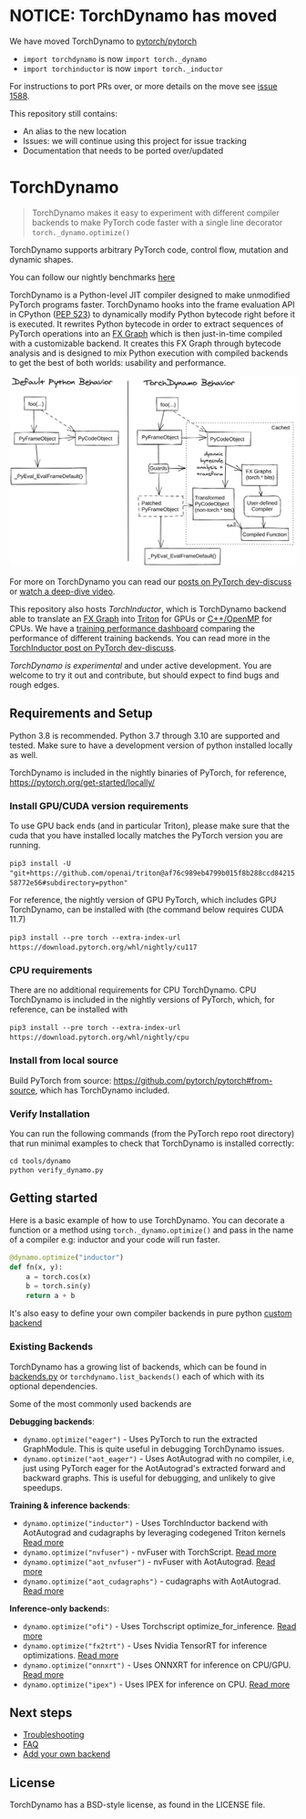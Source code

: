 # NOTICE: TorchDynamo has moved

We have moved TorchDynamo to 
[pytorch/pytorch](https://github.com/pytorch/pytorch/tree/master/torch/_dynamo)
- `import torchdynamo` is now `import torch._dynamo`
- `import torchinductor` is now `import torch._inductor`

For instructions to port PRs over, or more details on the move see 
[issue 1588](https://github.com/pytorch/torchdynamo/issues/1588).

This repository still contains:
- An alias to the new location
- Issues: we will continue using this project for issue tracking
- Documentation that needs to be ported over/updated


# TorchDynamo

> TorchDynamo makes it easy to experiment with different compiler backends to make PyTorch code faster with a single line decorator `torch._dynamo.optimize()`

TorchDynamo supports arbitrary PyTorch code, control flow, mutation and dynamic shapes.

You can follow our nightly benchmarks [here](https://github.com/pytorch/torchdynamo/issues/681)


TorchDynamo is a Python-level JIT compiler designed to make unmodified
PyTorch programs faster. TorchDynamo hooks into the frame evaluation API
in CPython ([PEP 523]) to dynamically modify Python bytecode right before
it is executed. It rewrites Python bytecode in order to extract sequences
of PyTorch operations into an [FX Graph] which is then just-in-time
compiled with a customizable backend. It creates this FX Graph through
bytecode analysis and is designed to mix Python execution with compiled
backends to get the best of both worlds: usability and performance.

![](./documentation/images/TorchDynamo.png)

For more on TorchDynamo you can read our [posts on PyTorch dev-discuss]
or [watch a deep-dive video].

This repository also hosts *TorchInductor*, which is TorchDynamo backend
able to translate an [FX Graph] into [Triton] for GPUs or [C++/OpenMP]
for CPUs.  We have a [training performance dashboard] comparing the
performance of different training backends.  You can read more in the
[TorchInductor post on PyTorch dev-discuss].

[Triton]: https://github.com/openai/triton
[C++/OpenMP]: https://www.openmp.org/
[posts on PyTorch dev-discuss]: https://dev-discuss.pytorch.org/search?q=TorchDynamo%20order%3Alatest
[watch a deep-dive video]: https://www.youtube.com/watch?v=egZB5Uxki0I
[FX Graph]: https://pytorch.org/docs/stable/fx.html
[PEP 523]: https://peps.python.org/pep-0523/
[training performance dashboard]: https://github.com/pytorch/torchdynamo/issues/681#issuecomment-1233828468
[TorchInductor post on PyTorch dev-discuss]: https://dev-discuss.pytorch.org/t/torchinductor-a-pytorch-native-compiler-with-define-by-run-ir-and-symbolic-shapes/747

*TorchDynamo is experimental* and under active development.
You are welcome to try it out and contribute, but should expect to find
bugs and rough edges.

## Requirements and Setup

Python 3.8 is recommended.
Python 3.7 through 3.10 are supported and tested.
Make sure to have a development version of python installed locally as well.

TorchDynamo is included in the nightly binaries of PyTorch, for reference, https://pytorch.org/get-started/locally/

### Install GPU/CUDA version requirements

To use GPU back ends (and in particular Triton), please make sure that the cuda
that you have installed locally matches the PyTorch version you are running.

`pip3 install -U "git+https://github.com/openai/triton@af76c989eb4799b015f8b288ccd8421558772e56#subdirectory=python"`

For reference, the nightly version of GPU PyTorch, which includes GPU TorchDynamo, can be installed with (the command below requires CUDA 11.7)

`pip3 install --pre torch --extra-index-url https://download.pytorch.org/whl/nightly/cu117`

### CPU requirements

There are no additional requirements for CPU TorchDynamo. CPU TorchDynamo is included in the nightly versions of PyTorch, which, for reference, can be installed with

`pip3 install --pre torch --extra-index-url https://download.pytorch.org/whl/nightly/cpu`

### Install from local source

Build PyTorch from source: https://github.com/pytorch/pytorch#from-source, which has TorchDynamo included.

### Verify Installation

You can run the following commands (from the PyTorch repo root directory) that run minimal examples to check that TorchDynamo is installed correctly:

```shell
cd tools/dynamo
python verify_dynamo.py
```

## Getting started

Here is a basic example of how to use TorchDynamo. You can decorate a function
or a method using `torch._dynamo.optimize()` and pass in the name of a compiler e.g: inductor and your code will run faster.

```py
@dynamo.optimize("inductor")
def fn(x, y):
    a = torch.cos(x)
    b = torch.sin(y)
    return a + b
```

It's also easy to define your own compiler backends in pure python [custom backend](./documentation/custom-backend.md)


### Existing Backends

TorchDynamo has a growing list of backends, which can be found in [backends.py](https://github.com/pytorch/pytorch/blob/master/torch/_dynamo/optimizations/backends.py)
or `torchdynamo.list_backends()` each of which with its optional dependencies.

Some of the most commonly used backends are

**Debugging backends**:
* `dynamo.optimize("eager")` - Uses PyTorch to run the extracted GraphModule. This is quite useful in debugging TorchDynamo issues.
* `dynamo.optimize("aot_eager")` - Uses AotAutograd with no compiler, i.e, just using PyTorch eager for the AotAutograd's extracted forward and backward graphs. This is useful for debugging, and unlikely to give speedups.

**Training & inference backends**:
* `dynamo.optimize("inductor")` - Uses TorchInductor backend with AotAutograd and cudagraphs by leveraging codegened Triton kernels  [Read more](https://dev-discuss.pytorch.org/t/torchinductor-a-pytorch-native-compiler-with-define-by-run-ir-and-symbolic-shapes/747)
* `dynamo.optimize("nvfuser")` -  nvFuser with TorchScript. [Read more](https://dev-discuss.pytorch.org/t/tracing-with-primitives-update-1-nvfuser-and-its-primitives/593)
* `dynamo.optimize("aot_nvfuser")` -  nvFuser with AotAutograd. [Read more](https://dev-discuss.pytorch.org/t/tracing-with-primitives-update-1-nvfuser-and-its-primitives/593)
* `dynamo.optimize("aot_cudagraphs")` - cudagraphs with AotAutograd. [Read more](https://github.com/pytorch/torchdynamo/pull/757)

**Inference-only backend**s:
* `dynamo.optimize("ofi")` -  Uses Torchscript optimize_for_inference.  [Read more](https://pytorch.org/docs/stable/generated/torch.jit.optimize_for_inference.html)
* `dynamo.optimize("fx2trt")` -  Uses Nvidia TensorRT for inference optimizations.  [Read more](https://github.com/pytorch/TensorRT/blob/master/docsrc/tutorials/getting_started_with_fx_path.rst)
* `dynamo.optimize("onnxrt")` -  Uses ONNXRT for inference on CPU/GPU.  [Read more](https://onnxruntime.ai/)
* `dynamo.optimize("ipex")` -  Uses IPEX for inference on CPU.  [Read more](https://github.com/intel/intel-extension-for-pytorch)

## Next steps
* [Troubleshooting](./documentation/TROUBLESHOOTING.md)
* [FAQ](./documentation/FAQ.md)
* [Add your own backend](./documentation/custom-backend.md)

## License

TorchDynamo has a BSD-style license, as found in the LICENSE file.

